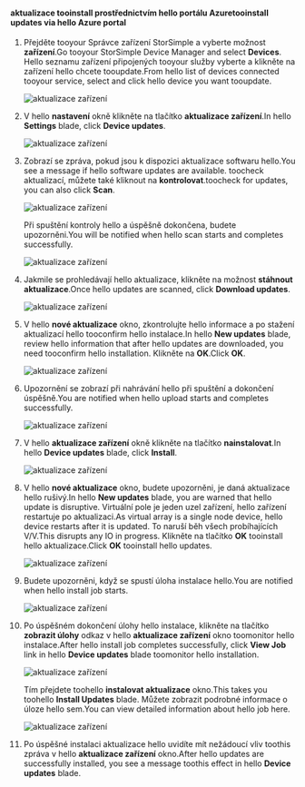 <!--author=alkohli last changed: 01/18/17 -->

#### <a name="tooinstall-updates-via-hello-azure-portal"></a><span data-ttu-id="79a5f-101">aktualizace tooinstall prostřednictvím hello portálu Azure</span><span class="sxs-lookup"><span data-stu-id="79a5f-101">tooinstall updates via hello Azure portal</span></span>

1. <span data-ttu-id="79a5f-102">Přejděte tooyour Správce zařízení StorSimple a vyberte možnost **zařízení**.</span><span class="sxs-lookup"><span data-stu-id="79a5f-102">Go tooyour StorSimple Device Manager and select **Devices**.</span></span> <span data-ttu-id="79a5f-103">Hello seznamu zařízení připojených tooyour služby vyberte a klikněte na zařízení hello chcete tooupdate.</span><span class="sxs-lookup"><span data-stu-id="79a5f-103">From hello list of devices connected tooyour service, select and click hello device you want tooupdate.</span></span> 

    ![aktualizace zařízení](../includes/media/storsimple-virtual-array-install-update-via-portal-04/azupdate1m.png) 

2. <span data-ttu-id="79a5f-105">V hello **nastavení** okně klikněte na tlačítko **aktualizace zařízení**.</span><span class="sxs-lookup"><span data-stu-id="79a5f-105">In hello **Settings** blade, click **Device updates**.</span></span> 

    ![aktualizace zařízení](../includes/media/storsimple-virtual-array-install-update-via-portal-04/azupdate2m.png)  

3. <span data-ttu-id="79a5f-107">Zobrazí se zpráva, pokud jsou k dispozici aktualizace softwaru hello.</span><span class="sxs-lookup"><span data-stu-id="79a5f-107">You see a message if hello software updates are available.</span></span> <span data-ttu-id="79a5f-108">toocheck aktualizací, můžete také kliknout na **kontrolovat**.</span><span class="sxs-lookup"><span data-stu-id="79a5f-108">toocheck for updates, you can also click **Scan**.</span></span>

    ![aktualizace zařízení](../includes/media/storsimple-virtual-array-install-update-via-portal-04/azupdate3m1.png)

    <span data-ttu-id="79a5f-110">Při spuštění kontroly hello a úspěšně dokončena, budete upozorněni.</span><span class="sxs-lookup"><span data-stu-id="79a5f-110">You will be notified when hello scan starts and completes successfully.</span></span>

    ![aktualizace zařízení](../includes/media/storsimple-virtual-array-install-update-via-portal-04/azupdate5m.png)

4. <span data-ttu-id="79a5f-112">Jakmile se prohledávají hello aktualizace, klikněte na možnost **stáhnout aktualizace**.</span><span class="sxs-lookup"><span data-stu-id="79a5f-112">Once hello updates are scanned, click **Download updates**.</span></span> 

    ![aktualizace zařízení](../includes/media/storsimple-virtual-array-install-update-via-portal-04/azupdate6m.png)

5. <span data-ttu-id="79a5f-114">V hello **nové aktualizace** okno, zkontrolujte hello informace a po stažení aktualizací hello tooconfirm hello instalace.</span><span class="sxs-lookup"><span data-stu-id="79a5f-114">In hello **New updates** blade, review hello information that after hello updates are downloaded, you need tooconfirm hello installation.</span></span> <span data-ttu-id="79a5f-115">Klikněte na **OK**.</span><span class="sxs-lookup"><span data-stu-id="79a5f-115">Click **OK**.</span></span>

    ![aktualizace zařízení](../includes/media/storsimple-virtual-array-install-update-via-portal-04/azupdate7m.png)

6. <span data-ttu-id="79a5f-117">Upozornění se zobrazí při nahrávání hello při spuštění a dokončení úspěšně.</span><span class="sxs-lookup"><span data-stu-id="79a5f-117">You are notified when hello upload starts and completes successfully.</span></span>

     ![aktualizace zařízení](../includes/media/storsimple-virtual-array-install-update-via-portal-04/azupdate8m.png)

5. <span data-ttu-id="79a5f-119">V hello **aktualizace zařízení** okně klikněte na tlačítko **nainstalovat**.</span><span class="sxs-lookup"><span data-stu-id="79a5f-119">In hello **Device updates** blade, click **Install**.</span></span>

     ![aktualizace zařízení](../includes/media/storsimple-virtual-array-install-update-via-portal-04/azupdate11m1.png)   

6. <span data-ttu-id="79a5f-121">V hello **nové aktualizace** okno, budete upozorněni, je daná aktualizace hello rušivý.</span><span class="sxs-lookup"><span data-stu-id="79a5f-121">In hello **New updates** blade, you are warned that hello update is disruptive.</span></span> <span data-ttu-id="79a5f-122">Virtuální pole je jeden uzel zařízení, hello zařízení restartuje po aktualizaci.</span><span class="sxs-lookup"><span data-stu-id="79a5f-122">As virtual array is a single node device, hello device restarts after it is updated.</span></span> <span data-ttu-id="79a5f-123">To naruší běh všech probíhajících V/V.</span><span class="sxs-lookup"><span data-stu-id="79a5f-123">This disrupts any IO in progress.</span></span> <span data-ttu-id="79a5f-124">Klikněte na tlačítko **OK** tooinstall hello aktualizace.</span><span class="sxs-lookup"><span data-stu-id="79a5f-124">Click **OK** tooinstall hello updates.</span></span> 

    ![aktualizace zařízení](../includes/media/storsimple-virtual-array-install-update-via-portal-04/azupdate12m.png) 

7. <span data-ttu-id="79a5f-126">Budete upozorněni, když se spustí úloha instalace hello.</span><span class="sxs-lookup"><span data-stu-id="79a5f-126">You are notified when hello install job starts.</span></span> 

    ![aktualizace zařízení](../includes/media/storsimple-virtual-array-install-update-via-portal-04/azupdate13m.png)

8.  <span data-ttu-id="79a5f-128">Po úspěšném dokončení úlohy hello instalace, klikněte na tlačítko **zobrazit úlohy** odkaz v hello **aktualizace zařízení** okno toomonitor hello instalace.</span><span class="sxs-lookup"><span data-stu-id="79a5f-128">After hello install job completes successfully, click **View Job** link in hello **Device updates** blade toomonitor hello installation.</span></span> 

    ![aktualizace zařízení](../includes/media/storsimple-virtual-array-install-update-via-portal-04/azupdate15m1.png)

    <span data-ttu-id="79a5f-130">Tím přejdete toohello **instalovat aktualizace** okno.</span><span class="sxs-lookup"><span data-stu-id="79a5f-130">This takes you toohello **Install Updates** blade.</span></span> <span data-ttu-id="79a5f-131">Můžete zobrazit podrobné informace o úloze hello sem.</span><span class="sxs-lookup"><span data-stu-id="79a5f-131">You can view detailed information about hello job here.</span></span>

    ![aktualizace zařízení](../includes/media/storsimple-virtual-array-install-update-via-portal-04/azupdate16m1.png)

9. <span data-ttu-id="79a5f-133">Po úspěšné instalaci aktualizace hello uvidíte mít nežádoucí vliv toothis zpráva v hello **aktualizace zařízení** okno.</span><span class="sxs-lookup"><span data-stu-id="79a5f-133">After hello updates are successfully installed, you see a message toothis effect in hello **Device updates** blade.</span></span> 
